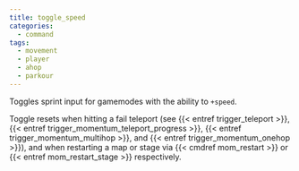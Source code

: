 ```yaml
---
title: toggle_speed
categories:
  - command
tags:
  - movement
  - player
  - ahop
  - parkour
---
```


Toggles sprint input for gamemodes with the ability to `+speed`.

Toggle resets when hitting a fail teleport (see {{< entref trigger_teleport >}}, {{< entref trigger_momentum_teleport_progress >}}, {{< entref trigger_momentum_multihop >}}, and {{< entref trigger_momentum_onehop >}}), and when restarting a map or stage via {{< cmdref mom_restart >}} or {{< entref mom_restart_stage >}} respectively.

